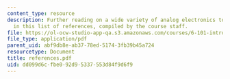 ```yaml
---
content_type: resource
description: Further reading on a wide variety of analog electronics topics is suggested
  in this list of references, compiled by the course staff.
file: https://ol-ocw-studio-app-qa.s3.amazonaws.com/courses/6-101-introductory-analog-electronics-laboratory-spring-2007/dd099d6cfbe092d95337553d84f9d6f9_references.pdf
file_type: application/pdf
parent_uid: abf9db8e-ab37-78ed-5174-3fb39b45a724
resourcetype: Document
title: references.pdf
uid: dd099d6c-fbe0-92d9-5337-553d84f9d6f9
---
```

